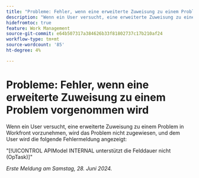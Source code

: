 ```yaml
---
title: "Probleme: Fehler, wenn eine erweiterte Zuweisung zu einem Problem vorgenommen wird"
description: "Wenn ein User versucht, eine erweiterte Zuweisung zu einem Problem in Workfront vorzunehmen, wird das Problem nicht zugewiesen und dem User wird eine Fehlermeldung angezeigt."
hidefromtoc: true
feature: Work Management
source-git-commit: e64b507317a384626b33f81802737c17b210af24
workflow-type: tm+mt
source-wordcount: '85'
ht-degree: 4%

---
```



# Probleme: Fehler, wenn eine erweiterte Zuweisung zu einem Problem vorgenommen wird

Wenn ein User versucht, eine erweiterte Zuweisung zu einem Problem in Workfront vorzunehmen, wird das Problem nicht zugewiesen, und dem User wird die folgende Fehlermeldung angezeigt:

&quot;[!UICONTROL APIModel INTERNAL unterstützt die Felddauer nicht (OpTask)]&quot;

_Erste Meldung am Samstag, 28. Juni 2024._
